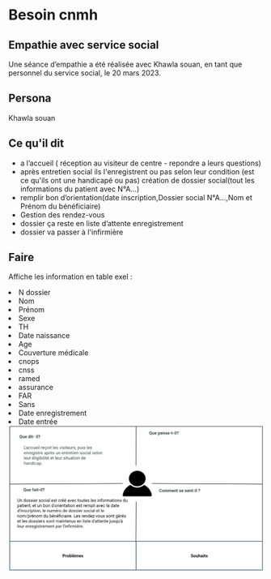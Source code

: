 <h1>Besoin cnmh</h1>

<h2>Empathie avec service social</h2>

<p>Une séance d’empathie a été réalisée avec Khawla souan, en tant que personnel du service social, le 20 mars 2023.</p>
<h2>Persona</h2>
<p>Khawla souan</p>

<h2>Ce qu'il dit</h2>
<ul>
  <li>a  l’accueil ( réception au visiteur de centre - repondre a leurs questions)</li>
  <li>après entretien social ils l'enregistrent ou pas  selon leur condition (est ce qu'ils ont une handicapé ou pas) création de dossier social(tout les informations du patient avec N°A…)</li>
  <li>remplir bon d’orientation(date inscription,Dossier social N°A…,Nom et Prénom du bénéficiaire)</li>
  <li>Gestion des rendez-vous</li>
  <li>dossier ça reste en liste d’attente enregistrement</li>
  <li>dossier va passer à l'infirmière</li>
</ul>

<h2>Faire</h2>
<p>Affiche les information en table exel :</p>

  <li>N dossier</li>
  <li>Nom</li>
  <li>Prénom</li>
  <li>Sexe</li>
  <li>TH</li>
  <li>Date naissance</li>
  <li>Age</li>
  <li>Couverture médicale</li>
  <li>cnops</li>
  <li>cnss</li>
  <li>ramed</li>
  <li>assurance</li>
  <li>FAR</li>
  <li>Sans</li>
  <li>Date enregistrement</li>
  <li>Date entrée</li>


<img src="./images/service-social.png" alt="service social Carte d'empathie">
